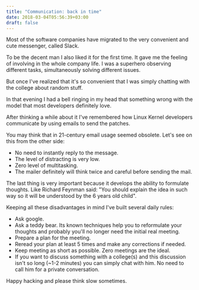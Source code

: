 ```yaml
---
title: "Communication: back in time"
date: 2018-03-04T05:56:39+03:00
draft: false
---
```


Most of the software companies have migrated to the very convenient and cute
messenger, called Slack.

To be the decent man I also liked it for the first time. It gave me the feeling
of involving in the whole company life. I was a superhero observing different
tasks, simultaneously solving different issues.

But once I've realized that it's so convenient that I was simply chatting with
the college about random stuff.

In that evening I had a bell ringing in my head that something wrong with the
model that most developers definitely love.

After thinking a while about it I've remembered how Linux Kernel developers
communicate by using emails to send the patches.

You may think that in 21-century email usage seemed obsolete. Let's see on
this from the other side:

   - No need to instantly reply to the message.
   - The level of distracting is very low.
   - Zero level of multitasking.
   - The mailer definitely will think twice and careful before sending the mail.

The last thing is very important because it develops the ability to formulate
thoughts. Like Richard Feynman said: "You should explain the idea in such way
so it will be understood by the 6 years old child".

Keeping all these disadvantages in mind I've built several daily rules:

* Ask google.
* Ask a teddy bear. Its known techniques help you to reformulate your thoughts
  and probably you'll no longer need the initial real meeting.
* Prepare a plan for the meeting.
* Reread your plan at least 5 times and make any corrections if needed.
* Keep meeting as short as possible. Zero meetings are the ideal.
* If you want to discuss something with a college(s) and this discussion isn't
  so long (~1-2 minutes) you can simply chat with him. No need to call him for
  a private conversation.

Happy hacking and please think slow sometimes.
